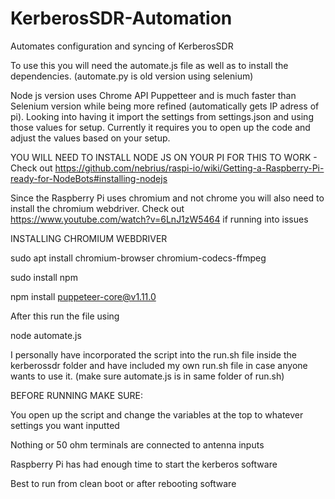 # KerberosSDR-Automation
Automates configuration and syncing of KerberosSDR

To use this you will need the automate.js file as well as to install the dependencies. (automate.py is old version using selenium)

Node js version uses Chrome API Puppetteer and is much faster than Selenium version while being more refined (automatically gets IP adress of pi). Looking into having it import the settings from settings.json and using those values for setup. Currently it requires you to open up the code and adjust the values based on your setup.

YOU WILL NEED TO INSTALL NODE JS ON YOUR PI FOR THIS TO WORK - Check out https://github.com/nebrius/raspi-io/wiki/Getting-a-Raspberry-Pi-ready-for-NodeBots#installing-nodejs

Since the Raspberry Pi uses chromium and not chrome you will also need to install the chromium webdriver. Check out https://www.youtube.com/watch?v=6LnJ1zW5464 if running into issues


INSTALLING CHROMIUM WEBDRIVER

sudo apt install chromium-browser chromium-codecs-ffmpeg

sudo install npm

npm install puppeteer-core@v1.11.0


After this run the file using

node automate.js

I personally have incorporated the script into the run.sh file inside the kerberossdr folder and have included my own run.sh file in case anyone wants to use it. (make sure automate.js is in same folder of run.sh)


BEFORE RUNNING MAKE SURE:

You open up the script and change the variables at the top to whatever settings you want inputted

Nothing or 50 ohm terminals are connected to antenna inputs

Raspberry Pi has had enough time to start the kerberos software

Best to run from clean boot or after rebooting software
